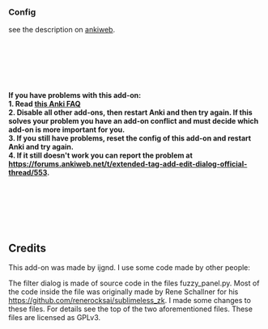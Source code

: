### Config

see the description on [ankiweb](https://ankiweb.net/shared/info/1135507717).

<br/><br/><br/><br/><br/>

**If you have problems with this add-on: <br/>1. Read [this Anki FAQ](https://faqs.ankiweb.net/when-problems-occur.html)<br/>2. Disable all other add-ons, then restart Anki and then try again. If this solves your problem you have an add-on conflict and must decide which add-on is more important for you. <br/>3. If you still have problems, reset the config of this add-on and restart Anki and try again. <br/>4. If it still doesn't work you can report the problem at https://forums.ankiweb.net/t/extended-tag-add-edit-dialog-official-thread/553.**

<br/><br/><br/><br/><br/>



## Credits

This add-on was made by ijgnd. I use some code made by other people:

The filter dialog is made of source code in the files fuzzy_panel.py. Most of
the code inside the file was originally made by Rene Schallner for his 
https://github.com/renerocksai/sublimeless_zk. I made some changes to these files. For details
see the top of the two aforementioned files. These files are licensed as GPLv3.
